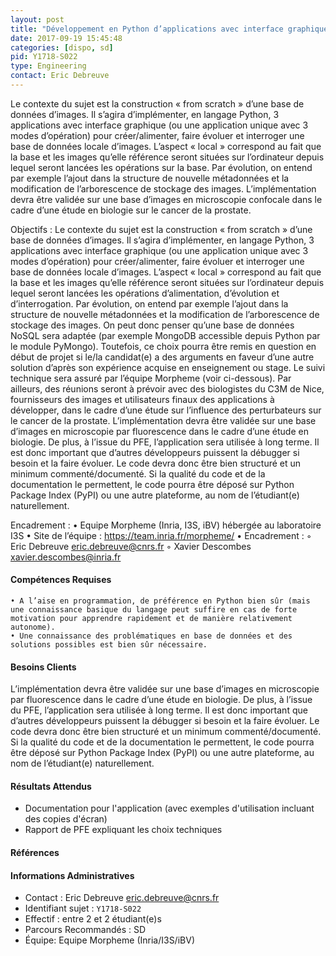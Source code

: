 ```yaml
---
layout: post
title: "Développement en Python d’applications avec interface graphique de construction, d’évolution et d’interrogation d’une base de données locale d’images"
date: 2017-09-19 15:45:48
categories: [dispo, sd]
pid: Y1718-S022
type: Engineering
contact: Eric Debreuve
---
```

       
Le contexte du sujet est la construction « from scratch » d’une base de données d’images. Il s’agira d’implémenter, en langage Python, 3 applications avec interface graphique (ou une application unique avec 3 modes d’opération) pour créer/alimenter, faire évoluer et interroger une base de données locale d’images. L’aspect « local » correspond au fait que la base et les images qu’elle référence seront situées sur l’ordinateur depuis lequel seront lancées les opérations sur la base. Par évolution, on entend par exemple l’ajout dans la structure de nouvelle métadonnées et la modification de l’arborescence de stockage des images. L’implémentation devra être validée sur une base d’images en microscopie confocale dans le cadre d’une étude en biologie sur le cancer de la prostate.

Objectifs :
Le contexte du sujet est la construction « from scratch » d’une base de données d’images. Il s’agira d’implémenter, en langage Python, 3 applications avec interface graphique (ou une application unique avec 3 modes d’opération) pour créer/alimenter, faire évoluer et interroger une base de données locale d’images. L’aspect « local » correspond au fait que la base et les images qu’elle référence seront situées sur l’ordinateur depuis lequel seront lancées les opérations d’alimentation, d’évolution et d’interrogation. Par évolution, on entend par exemple l’ajout dans la structure de nouvelle métadonnées et la modification de l’arborescence de stockage des images. On peut donc penser qu’une base de données NoSQL sera adaptée (par exemple MongoDB accessible depuis Python par le module PyMongo). Toutefois, ce choix pourra être remis en question en début de projet si le/la candidat(e) a des arguments en faveur d’une autre solution d’après son expérience acquise en enseignement ou stage.
	Le suivi technique sera assuré par l’équipe Morpheme (voir ci-dessous). Par ailleurs, des réunions seront à prévoir avec des biologistes du C3M de Nice, fournisseurs des images et utilisateurs finaux des applications à développer, dans le cadre d’une étude sur l’influence des perturbateurs sur le cancer de la prostate.
	L’implémentation devra être validée sur une base d’images en microscopie par fluorescence dans le cadre d’une étude en biologie. De plus, à l’issue du PFE, l’application sera utilisée à long terme. Il est donc important que d’autres développeurs puissent la débugger si besoin et la faire évoluer. Le code devra donc être bien structuré et un minimum commenté/documenté. Si la qualité du code et de la documentation le permettent, le code pourra être déposé sur Python Package Index (PyPI) ou une autre plateforme, au nom de l’étudiant(e) naturellement.

Encadrement :
    • Equipe Morpheme (Inria, I3S, iBV) hébergée au laboratoire I3S
    • Site de l’équipe : https://team.inria.fr/morpheme/
    • Encadrement :
        ◦ Eric Debreuve		eric.debreuve@cnrs.fr
        ◦ Xavier Descombes	xavier.descombes@inria.fr

#### Compétences Requises
    • A l’aise en programmation, de préférence en Python bien sûr (mais une connaissance basique du langage peut suffire en cas de forte motivation pour apprendre rapidement et de manière relativement autonome).
    • Une connaissance des problématiques en base de données et des solutions possibles est bien sûr nécessaire.



     

#### Besoins Clients
L’implémentation devra être validée sur une base d’images en microscopie par fluorescence dans le cadre d’une étude en biologie. De plus, à l’issue du PFE, l’application sera utilisée à long terme. Il est donc important que d’autres développeurs puissent la débugger si besoin et la faire évoluer. Le code devra donc être bien structuré et un minimum commenté/documenté. Si la qualité du code et de la documentation le permettent, le code pourra être déposé sur Python Package Index (PyPI) ou une autre plateforme, au nom de l’étudiant(e) naturellement.

#### Résultats Attendus
- Documentation pour l'application (avec exemples d'utilisation incluant des copies d'écran)
- Rapport de PFE expliquant les choix techniques

#### Références



#### Informations Administratives
  * Contact : Eric Debreuve <eric.debreuve@cnrs.fr>
  * Identifiant sujet : `Y1718-S022`
  * Effectif : entre 2 et 2 étudiant(e)s
  * Parcours Recommandés : SD
  * Équipe: Equipe Morpheme (Inria/I3S/iBV)

     